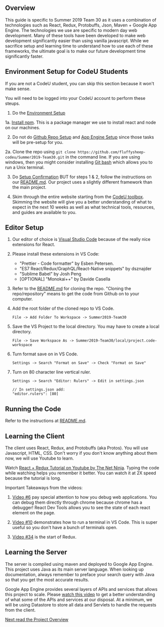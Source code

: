 ## Overview

This guide is specific to Summer 2019 Team 30 as it uses a combination of technologies such as React, Redux, Protobuffs, Json, Maven + Google App Engine. The technologies we use are specific to modern day web development. Many of these tools have been developed to make web development significantly easier than using vanilla javascript. While we sacrifice setup and learning time to understand how to use each of these frameworks, the ultimate goal is to make our future development time significantly faster.

## Environment Setup for CodeU Students

If you are not a CodeU student, you can skip this section because it won't make sense.

You will need to be logged into your CodeU account to perform these steups.

1. Do the [Environment Setup](https://sites.google.com/codeustudents.com/summer-2019/week0-codeu-project-setup/environment-setup)

1a. [Install npm](https://www.npmjs.com/get-npm). This is a package manager we use to install react and node on our machines.

2. Do not do [Github Repo Setup](https://sites.google.com/codeustudents.com/summer-2019/week0-codeu-project-setup/github-repo-setup) and [App Engine Setup](https://sites.google.com/codeustudents.com/summer-2019/week0-codeu-project-setup/app-engine-setup) since those tasks will be pre-setup for you.

2a. Clone the repo using `git clone https://github.com/fluffysheep-codeu/Summer2019-Team30.git` in the command line. If you are using windows, then you might consider installing [Git bash](https://gitforwindows.org/) which allows you to run a Unix terminal.

3. Do [Setup Confirmation](https://sites.google.com/codeustudents.com/summer-2019/week0-codeu-project-setup/setup-confirmation-index-html) BUT for steps 1 & 2, follow the instructions on our [README.md](https://github.com/fluffysheep-codeu/Summer2019-Team30/blob/master/README.md). Our project uses a slightly different framework than the main project.

4. Skim through the entire website starting from the [CodeU toolbox](https://sites.google.com/codeustudents.com/summer-2019/codeu-toolbox). Skimming the website will give you a better understanding of what to expect in the next 10 weeks as well as what technical tools, resources, and guides are available to you.

## Editor Setup

1. Our editor of choice is [Visual Studio Code](https://code.visualstudio.com/) because of the really nice extensions for React.

2. Please install these extensions in VS Code:

   - "Prettier - Code formatter" by Esben Petersen.
   - "ES7 React/Redux/GraphQL/React-Native snippets" by dsznajder
   - "Sublime Babel" by Josh Peng
   - [OPTIONAL] "Monokai++" by Davide Casella

3. Refer to the [README.md](https://github.com/fluffysheep-codeu/Summer2019-Team30/blob/master/README.md) for cloning the repo. "Cloning the repo/repository" means to get the code from Github on to your computer.

4. Add the root folder of the cloned repo to VS Code.

   ```
   File -> Add Folder To Workspace -> Summer2019-Team30
   ```

5. Save the VS Project to the local directory. You may have to create a local directory.

   ```
   File -> Save Workspace As -> Summer2019-Team30/local/project.code-workspace
   ```

6. Turn format save on in VS Code.

   ```
   Settings -> Search "Format on Save" -> Check "Format on Save"
   ```

7. Turn on 80 character line vertical ruler.

   ```
   Settings -> Search "Editor: Rulers" -> Edit in settings.json

   // In settings.json add:
   "editor.rulers": [80]
   ```

## Running the Code

Refer to the instructions at [README.md](https://github.com/fluffysheep-codeu/Summer2019-Team30/blob/master/README.md).

## Learning the Client

The client uses React, Redux, and Protobuffs (aka Protos). You will use Javascript, HTML, CSS. Don't worry if you don't know anything about them now, we will use Youtube to learn.

Watch [React + Redux Tutorial on Youtube by The Net Ninja](https://www.youtube.com/playlist?list=PL4cUxeGkcC9ij8CfkAY2RAGb-tmkNwQHG). Typing the code while watching helps you remember it better. You can watch it at 2X speed because the tutorial is long.

Important Takeaways from the videos:

1. [Video #6](https://www.youtube.com/watch?v=-XQ2zCdxw0I&list=PL4cUxeGkcC9ij8CfkAY2RAGb-tmkNwQHG&index=6) pay special attention to how you debug web applications. You can debug them directly through chrome because chrome has a debugger! React Dev Tools allows you to see the state of each react element on the page.

2. [Video #10](https://www.youtube.com/watch?v=5QwNCX3UbXc&list=PL4cUxeGkcC9ij8CfkAY2RAGb-tmkNwQHG&index=11&t=0s) demonstrates how to run a terminal in VS Code. This is super useful so you don't have a bunch of terminals open.

3. [Video #34](https://www.youtube.com/watch?v=HKU24nY8Hsc&list=PL4cUxeGkcC9ij8CfkAY2RAGb-tmkNwQHG&index=35&t=0s) is the start of Redux.

## Learning the Server

The server is compiled using maven and deployed to Google App Engine. This project uses Java as its main server language. When looking up documentation, always remember to preface your search query with Java so that you get the most accurate results.

Google App Engine provides several layers of APIs and services that allows this project to scale. Please [watch this videp](https://youtu.be/ytT2-kL9v2o) to get a better understanding of what some of the APIs and services at our disposal. At a minimum, we will be using Datastore to store all data and Servlets to handle the requests from the client.

[Next read the Project Overview](overview.md)
